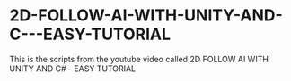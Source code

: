 # 2D-FOLLOW-AI-WITH-UNITY-AND-C---EASY-TUTORIAL
This is the scripts from the youtube video called
2D FOLLOW AI WITH UNITY AND C# - EASY TUTORIAL
